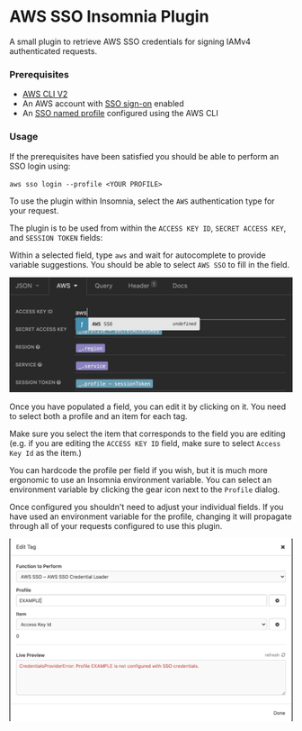 # AWS SSO Insomnia Plugin

A small plugin to retrieve AWS SSO credentials for signing IAMv4 authenticated requests.

### Prerequisites

- [AWS CLI V2](https://docs.aws.amazon.com/cli/latest/userguide/install-cliv2.html)
- An AWS account with [SSO sign-on](https://docs.aws.amazon.com/singlesignon/latest/userguide/getting-started.html) enabled
- An [SSO named profile](https://docs.aws.amazon.com/cli/latest/userguide/cli-configure-sso.html) configured using the AWS CLI

### Usage

If the prerequisites have been satisfied you should be able to perform an SSO login using:

`aws sso login --profile <YOUR PROFILE>`

To use the plugin within Insomnia, select the `AWS` authentication type for your request.

The plugin is to be used from within the `ACCESS KEY ID`, `SECRET ACCESS KEY`, and `SESSION TOKEN` fields:

Within a selected field, type `aws` and wait for autocomplete to provide variable suggestions. You should be able to select `AWS SSO` to fill in the field.

![Field Auto Complete](https://raw.githubusercontent.com/phocassoftware/aws-sso-insomnia-plugin/main/images/readme/field-autocomplete.png)

Once you have populated a field, you can edit it by clicking on it. You need to select both a profile and an item for each tag.

Make sure you select the item that corresponds to the field you are editing (e.g. if you are editing the `ACCESS KEY ID` field, make sure to select `Access Key Id` as the item.)

You can hardcode the profile per field if you wish, but it is much more ergonomic to use an Insomnia environment variable. You can select an environment variable by clicking the gear icon next to the `Profile` dialog.

Once configured you shouldn't need to adjust your individual fields. If you have used an environment variable for the profile, changing it will propagate through all of your requests configured to use this plugin.

![Tag Editing](https://raw.githubusercontent.com/phocassoftware/aws-sso-insomnia-plugin/main/images/readme/tag-editing.png)
